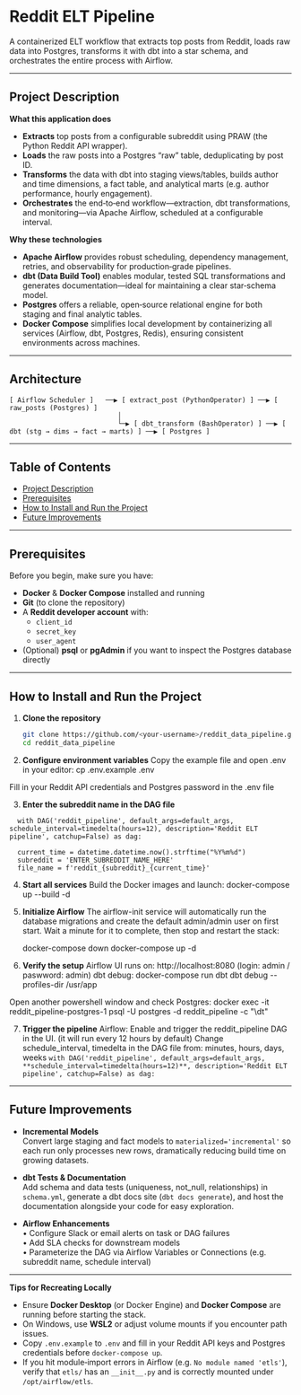 # Reddit ELT Pipeline

A containerized ELT workflow that extracts top posts from Reddit, loads raw data into Postgres, transforms it with dbt into a star schema, and orchestrates the entire process with Airflow.

---

## Project Description

**What this application does**  
- **Extracts** top posts from a configurable subreddit using PRAW (the Python Reddit API wrapper).  
- **Loads** the raw posts into a Postgres “raw” table, deduplicating by post ID.  
- **Transforms** the data with dbt into staging views/tables, builds author and time dimensions, a fact table, and analytical marts (e.g. author performance, hourly engagement).  
- **Orchestrates** the end‑to‑end workflow—extraction, dbt transformations, and monitoring—via Apache Airflow, scheduled at a configurable interval.

**Why these technologies**  
- **Apache Airflow** provides robust scheduling, dependency management, retries, and observability for production‑grade pipelines.  
- **dbt (Data Build Tool)** enables modular, tested SQL transformations and generates documentation—ideal for maintaining a clear star‑schema model.  
- **Postgres** offers a reliable, open‑source relational engine for both staging and final analytic tables.  
- **Docker Compose** simplifies local development by containerizing all services (Airflow, dbt, Postgres, Redis), ensuring consistent environments across machines.

---

## Architecture

```text
[ Airflow Scheduler ]   ──▶ [ extract_post (PythonOperator) ] ──▶ [ raw_posts (Postgres) ]
                           │
                           └─▶ [ dbt_transform (BashOperator) ] ──▶ [ dbt (stg → dims → fact → marts) ] ──▶ [ Postgres ]
```
---

## Table of Contents

- [Project Description](#project-description)
- [Prerequisites](#prerequisites)
- [How to Install and Run the Project](#how-to-install-and-run-the-project)
- [Future Improvements](#future-improvements)

---

## Prerequisites

Before you begin, make sure you have:

- **Docker** & **Docker Compose** installed and running  
- **Git** (to clone the repository)  
- A **Reddit developer account** with:
  - `client_id`
  - `secret_key`
  - `user_agent`  
- (Optional) **psql** or **pgAdmin** if you want to inspect the Postgres database directly

---

## How to Install and Run the Project

1. **Clone the repository**  
   ```bash
   git clone https://github.com/<your‑username>/reddit_data_pipeline.git
   cd reddit_data_pipeline

2. **Configure environment variables**
  Copy the example file and open .env in your editor:
    cp .env.example .env

  Fill in your Reddit API credentials and Postgres password in the .env file

3. **Enter the subreddit name in the DAG file**
  ```
    with DAG('reddit_pipeline', default_args=default_args, schedule_interval=timedelta(hours=12), description='Reddit ELT pipeline', catchup=False) as dag:
    
    current_time = datetime.datetime.now().strftime("%Y%m%d")
    subreddit = 'ENTER_SUBREDDIT_NAME_HERE'
    file_name = f'reddit_{subreddit}_{current_time}'
  ```

4. **Start all services**
  Build the Docker images and launch:
    docker-compose up --build -d

5. **Initialize Airflow**
  The airflow-init service will automatically run the database migrations and create the default admin/admin user on first start. Wait a minute for it to complete, then stop and restart the stack:

    docker-compose down
    docker-compose up -d

6. **Verify the setup**
  Airflow UI runs on: http://localhost:8080 (login: admin / paswword: admin)
  dbt debug:
    docker-compose run dbt dbt debug --profiles-dir /usr/app

  Open another powershell window and check Postgres:
    docker exec -it reddit_pipeline-postgres-1 psql -U postgres -d reddit_pipeline -c "\dt"

7. **Trigger the pipeline**
  Airflow: Enable and trigger the reddit_pipeline DAG in the UI. (it will run every 12 hours by default)
  Change schedule_interval, timedelta in the DAG file from: minutes, hours, days, weeks
    ```with DAG('reddit_pipeline', default_args=default_args, **schedule_interval=timedelta(hours=12)**, description='Reddit ELT pipeline', catchup=False) as dag:```

---

## Future Improvements

- **Incremental Models**  
  Convert large staging and fact models to `materialized='incremental'` so each run only processes new rows, dramatically reducing build time on growing datasets.

- **dbt Tests & Documentation**  
  Add schema and data tests (uniqueness, not_null, relationships) in `schema.yml`, generate a dbt docs site (`dbt docs generate`), and host the documentation alongside your code for easy exploration.

- **Airflow Enhancements**  
  • Configure Slack or email alerts on task or DAG failures  
  • Add SLA checks for downstream models  
  • Parameterize the DAG via Airflow Variables or Connections (e.g. subreddit name, schedule interval)

---

**Tips for Recreating Locally**

- Ensure **Docker Desktop** (or Docker Engine) and **Docker Compose** are running before starting the stack.  
- On Windows, use **WSL2** or adjust volume mounts if you encounter path issues.  
- Copy `.env.example` to `.env` and fill in your Reddit API keys and Postgres credentials before `docker-compose up`.  
- If you hit module‑import errors in Airflow (e.g. `No module named 'etls'`), verify that `etls/` has an `__init__.py` and is correctly mounted under `/opt/airflow/etls`.  
